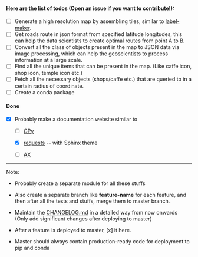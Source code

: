 #### Here are the list of todos **(Open an issue if you want to contribute!)**:

- [ ] Generate a high resolution map by assembling tiles, similar to [label-maker](https://github.com/developmentseed/label-maker).
- [ ] Get roads route in json format from specified latitude longitudes, this can help the data scientists to create optimal routes from point A to B.
- [ ] Convert all the class of objects present in the map to JSON data via image processing, which can help the geoscientists to process information at a large scale.
- [ ] Find all the unique items that can be present in the map. (Like caffe icon, shop icon, temple icon etc.)
- [ ] Fetch all the necessary objects (shops/caffe etc.) that are queried to in a certain radius of coordinate.
- [ ] Create a conda package

#### Done

- [x] Probably make a documentation website similar to 
  - [ ] [GPy](https://gpy.readthedocs.io) 
  - [x] [requests](https://requests.readthedocs.io) -- with Sphinx theme
  - [ ] [AX](https://ax.dev/) 


------------------------------------------------------------------------------

Note:

* Probably create a separate module for all these stuffs

* Also create a separate branch like **feature-name** for each feature, and then after all the tests
 and stuffs, merge them to master branch. 
 
* Maintain the [CHANGELOG.md](https://github.com/Jimut123/jimutmap/blob/master/CHANGELOG.md) in a detailed way from now onwards (Only add significant changes after deploying to master)

* After a feature is deployed to master, [x] it here.

* Master should always contain production-ready code for deployment to pip and conda
